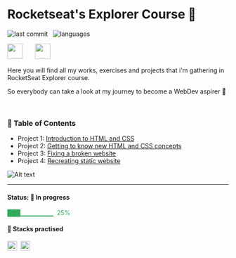 # Rocketseat's Explorer Course 🚀

![last commit](https://img.shields.io/github/last-commit/ManoloEstevez/RocketSeat-Explorer?color=blue 'last commit') &nbsp;
![languages](https://img.shields.io/github/languages/count/ManoloEstevez/RocketSeat-Explorer?color=orange 'languages') &nbsp;
<br/>

<img src="https://www.rocketseat.com.br/_next/image?url=%2Fassets%2Flogos%2Frocketseat.svg&w=256&q=100" height="35">&nbsp;&nbsp;&nbsp;&nbsp;&nbsp;&nbsp; <img src="https://www.rocketseat.com.br/_next/image?url=%2Fassets%2Flogos%2Fexplorer.svg&w=256&q=75" height="35">&nbsp;

Here you will find all my works, exercises and projects that i'm gathering in RocketSeat Explorer course.
 
So everybody can take a look at my journey to become a WebDev aspirer 👾

<br/>

### 📌 Table of Contents

- Project 1: [Introduction to HTML and CSS](https://github.com/ManoloEstevez/RocketSeat-Explorer/tree/main/Project%2001)
- Project 2: [Getting to know new HTML and CSS concepts](https://github.com/ManoloEstevez/RocketSeat-Explorer/tree/main/Project%2002)
- Project 3: [Fixing a broken website](https://github.com/ManoloEstevez/RocketSeat-Explorer/tree/main/Project%2003)
- Project 4: [Recreating static website](https://github.com/ManoloEstevez/RocketSeat-Explorer/tree/main/Project%2004)

![Alt text](https://raw.githubusercontent.com/oleandrolozano/rocketseat-explorer/main/project_slide.gif "Slide Show - Screenshots from projects")

---
#### Status: 🚧 In progress

<p style="color:#32a85d"> ███▁▁▁▁▁▁▁ &nbsp;25% </p>

#### 🧰 Stacks practised

<img src="https://img.shields.io/badge/CSS3-381480?style=flat&logo=css3" alt="css3 Badge" height="22">&nbsp;
<img src="https://img.shields.io/badge/HTML5-381480?style=flat&logo=html5" alt="html5 Badge" height="22">&nbsp;

